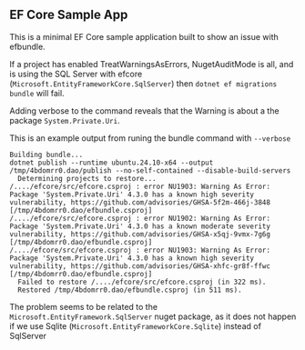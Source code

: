 ## EF Core Sample App
This is a minimal EF Core sample application built to show an issue with efbundle.

If a project has enabled TreatWarningsAsErrors, NugetAuditMode is all, and is using
the SQL Server with efcore (`Microsoft.EntityFrameworkCore.SqlServer`) then `dotnet ef migrations bundle` will fail.

Adding verbose to the command reveals that the Warning is about a the package `System.Private.Uri`.

This is an example output from runing the bundle command with `--verbose`
```
Building bundle...
dotnet publish --runtime ubuntu.24.10-x64 --output /tmp/4bdomrr0.dao/publish --no-self-contained --disable-build-servers
  Determining projects to restore...
/..../efcore/src/efcore.csproj : error NU1903: Warning As Error: Package 'System.Private.Uri' 4.3.0 has a known high severity vulnerability, https://github.com/advisories/GHSA-5f2m-466j-3848 [/tmp/4bdomrr0.dao/efbundle.csproj]
/..../efcore/src/efcore.csproj : error NU1902: Warning As Error: Package 'System.Private.Uri' 4.3.0 has a known moderate severity vulnerability, https://github.com/advisories/GHSA-x5qj-9vmx-7g6g [/tmp/4bdomrr0.dao/efbundle.csproj]
/..../efcore/src/efcore.csproj : error NU1903: Warning As Error: Package 'System.Private.Uri' 4.3.0 has a known high severity vulnerability, https://github.com/advisories/GHSA-xhfc-gr8f-ffwc [/tmp/4bdomrr0.dao/efbundle.csproj]
  Failed to restore /..../efcore/src/efcore.csproj (in 322 ms).
  Restored /tmp/4bdomrr0.dao/efbundle.csproj (in 511 ms).

```

The problem seems to be related to the `Microsoft.EntityFramework.SqlServer` nuget package, as it does not happen if we
use Sqlite (`Microsoft.EntityFrameworkCore.Sqlite`) instead of SqlServer
